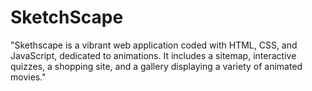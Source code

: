 # SketchScape
 "Skethscape is a vibrant web application coded with HTML, CSS, and JavaScript, dedicated to animations. It includes a sitemap, interactive quizzes, a shopping site, and a gallery displaying a variety of animated movies."
